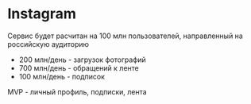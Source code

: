 # Instagram
Сервис будет расчитан на 100 млн пользователей, направленный на российскую аудиторию

- 200 млн/день - загрузок фотографий
- 700 млн/день - обращений к ленте
- 100 млн/день - подписок

MVP - личный профиль, подписки, лента
